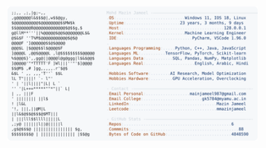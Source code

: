 <picture>
  <source srcset="https://raw.githubusercontent.com/mmazinjameel/mmazinjameel/main/dark_mode.svg?v=1739563795" media="(prefers-color-scheme: dark)">
  <img src="https://raw.githubusercontent.com/mmazinjameel/mmazinjameel/main/light_mode.svg?v=1739563795">
</picture>
